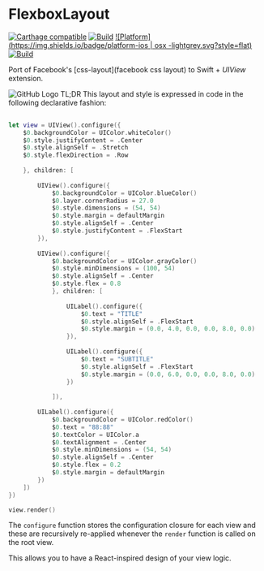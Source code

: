 # FlexboxLayout
[![Carthage compatible](https://img.shields.io/badge/Carthage-compatible-4BC51D.svg?style=flat)](https://github.com/Carthage/Carthage)
[![Build](https://img.shields.io/badge/build-passing-green.svg?style=flat)](#)
[![Platform](https://img.shields.io/badge/platform-ios | osx -lightgrey.svg?style=flat)](#)
[![Build](https://img.shields.io/badge/license-MIT-blue.svg?style=flat)](https://opensource.org/licenses/MIT)

Port of Facebook's [css-layout](facebook css layout) to Swift + *UIView* extension.


![GitHub Logo](doc/cell.jpg)
TL;DR
This layout and style is expressed in code in the following declarative fashion:


```swift
 
let view = UIView().configure({
    $0.backgroundColor = UIColor.whiteColor()
    $0.style.justifyContent = .Center
    $0.style.alignSelf = .Stretch
    $0.style.flexDirection = .Row
    
    }, children: [
        
        UIView().configure({
            $0.backgroundColor = UIColor.blueColor()
            $0.layer.cornerRadius = 27.0
            $0.style.dimensions = (54, 54)
            $0.style.margin = defaultMargin
            $0.style.alignSelf = .Center
            $0.style.justifyContent = .FlexStart
        }),
        
        UIView().configure({
            $0.backgroundColor = UIColor.grayColor()
            $0.style.minDimensions = (100, 54)
            $0.style.alignSelf = .Center
            $0.style.flex = 0.8
            }, children: [
            
                UILabel().configure({
                    $0.text = "TITLE"
                    $0.style.alignSelf = .FlexStart
                    $0.style.margin = (0.0, 4.0, 0.0, 0.0, 8.0, 0.0)
                }),
                
                UILabel().configure({
                    $0.text = "SUBTITLE"
                    $0.style.alignSelf = .FlexStart
                    $0.style.margin = (0.0, 6.0, 0.0, 0.0, 8.0, 0.0)
                })
                
            ]),
        
        UILabel().configure({
            $0.backgroundColor = UIColor.redColor()
            $0.text = "88:88"
            $0.textColor = UIColor.a
            $0.textAlignment = .Center
            $0.style.minDimensions = (54, 54)
            $0.style.alignSelf = .Center
            $0.style.flex = 0.2
            $0.style.margin = defaultMargin
        })
    ])
})

view.render()

```

The  `configure` function stores the configuration closure for each view and these are recursively re-applied whenever the `render` function is called on the root view.

This allows you to have a React-inspired design of your view logic.


 
